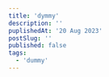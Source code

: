 ```yaml
---
title: 'dymmy'
description: ''
puplishedAt: '20 Aug 2023'
postSlug: ''
published: false
tags:
  - 'dummy'
---
```

